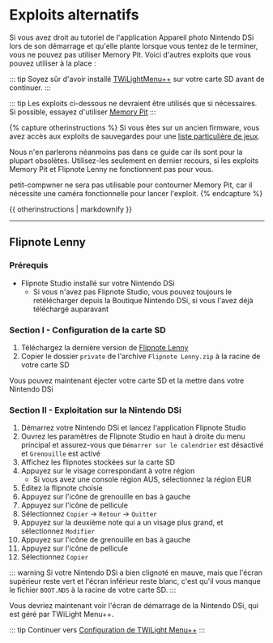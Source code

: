 # Exploits alternatifs

Si vous avez droit au tutoriel de l'application Appareil photo Nintendo DSi lors de son démarrage et qu'elle plante lorsque vous tentez de le terminer, vous ne pouvez pas utiliser Memory Pit. Voici d'autres exploits que vous pouvez utiliser à la place :

::: tip
Soyez sûr d'avoir installé [TWiLightMenu++](launching-the-exploit#twilight-menu) sur votre carte SD avant de continuer.
:::

::: tip
Les exploits ci-dessous ne devraient être utilisés que si nécessaires. Si possible, essayez d'utiliser [Memory Pit](launching-the-exploit)
:::

{% capture otherinstructions %}
Si vous êtes sur un ancien firmware, vous avez accès aux exploits de sauvegardes pour une [liste particulière de jeux](https://dsibrew.org/wiki/DSi_exploits#DSiWare(True_DSi-Mode)_Exploits).

Nous n'en parlerons néanmoins pas dans ce guide car ils sont pour la plupart obsolètes. Utilisez-les seulement en dernier recours, si les exploits Memory Pit et Flipnote Lenny ne fonctionnent pas pour vous.

petit-compwner ne sera pas utilisable pour contourner Memory Pit, car il nécessite une caméra fonctionnelle pour lancer l'exploit.
{% endcapture %}

<div class="notice--primary">{{ otherinstructions | markdownify }}</div>

***

## Flipnote Lenny
### Prérequis
- Flipnote Studio installé sur votre Nintendo DSi
   - Si vous n'avez pas Flipnote Studio, vous pouvez toujours le retélécharger depuis la Boutique Nintendo DSi, si vous l'avez déjà téléchargé auparavant

### Section I - Configuration de la carte SD
1. Téléchargez la dernière version de [Flipnote Lenny](https://davejmurphy.com/%CD%A1-%CD%9C%CA%96-%CD%A1/)
1. Copier le dossier `private` de l'archive `Flipnote Lenny.zip` à la racine de votre carte SD

Vous pouvez maintenant éjecter votre carte SD et la mettre dans votre Nintendo DSi

### Section II - Exploitation sur la Nintendo DSi

1. Démarrez votre Nintendo DSi et lancez l'application Flipnote Studio
1. Ouvrez les paramètres de Flipnote Studio en haut à droite du menu principal et assurez-vous que `Démarrer sur le calendrier` est désactivé et `Grenouille` est activé
1. Affichez les flipnotes stockées sur la carte SD
1. Appuyez sur le visage correspondant à votre région
   - Si vous avez une console région AUS, sélectionnez la région EUR
1. Éditez la flipnote choisie
1. Appuyez sur l'icône de grenouille en bas à gauche
1. Appuyez sur l'icône de pellicule
1. Sélectionnez `Copier` -> `Retour` -> `Quitter`
1. Appuyez sur la deuxième note qui a un visage plus grand, et sélectionnez `Modifier`
1. Appuyez sur l'icône de grenouille en bas à gauche
1. Appuyez sur l'icône de pellicule
1. Sélectionnez `Copier`

::: warning
Si votre Nintendo DSi a bien clignoté en mauve, mais que l'écran supérieur reste vert et l'écran inférieur reste blanc, c'est qu'il vous manque le fichier `BOOT.NDS` à la racine de votre carte SD.
:::

Vous devriez maintenant voir l'écran de démarrage de la Nintendo DSi, qui est géré par TWiLight Menu++.

::: tip
Continuer vers [Configuration de TWiLight Menu++](/launching-the-exploit#section-iii---configuring-twilight-menu)
:::
